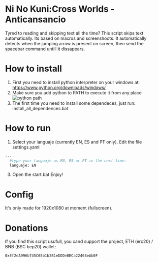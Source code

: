 # Ni No Kuni:Cross Worlds - Anticansancio
Tyred to reading and skipping text all the time?
This script skips text automatically. Its based on macros and screenshoots. It automatically detects when the jumping arrow is present on screen, then send the spacebar command untill it dissapears.

# How to install
1) First you need to install python interpreter on your windows at:
https://www.python.org/downloads/windows/
2) Make sure you add python to PATH to execute it from any place
![python path](https://i.imgur.com/pAIyWDT.png)
3) The first time you need to install some dependeces, just run:
install_all_dependences.bat

# How to run
1) Select your languaje (currently EN, ES and PT only). Edit the file settings.yaml
```sh
---
  #type your languaje as EN, ES or PT in the next line:
  languaje: EN
```
3) Open the start.bat
Enjoy!

# Config
It's only made for 1920x1080 at moment (fullscreen).

# Donations
If you find this script usufull, you cand support the project,
ETH (erc20) / BNB (BSC bep20) wallet:
```sh
0xEf2eA996b745C65b1b3B1eDDDeBECa22463eAb0F
```
